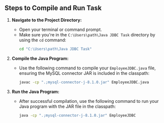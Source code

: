 ## Steps to Compile and Run Task

1. **Navigate to the Project Directory:**
   - Open your terminal or command prompt.
   - Make sure you're in the `C:\Users\path\Java JDBC Task` directory by using the `cd` command:
     ```bash
     cd "C:\Users\path\Java JDBC Task"
     ```

2. **Compile the Java Program:**
   - Use the following command to compile your `EmployeeJDBC.java` file, ensuring the MySQL connector JAR is included in the classpath:
     ```bash
     javac -cp ".;mysql-connector-j-8.1.0.jar" EmployeeJDBC.java
     ```

3. **Run the Java Program:**
   - After successful compilation, use the following command to run your Java program with the JAR file in the classpath:
     ```bash
     java -cp ".;mysql-connector-j-8.1.0.jar" EmployeeJDBC
     ```
